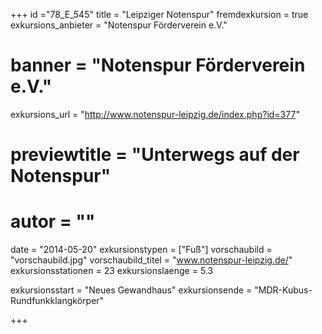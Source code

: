 +++
id ="78_E_545"
title = "Leipziger Notenspur"
fremdexkursion = true
exkursions_anbieter = "Notenspur Förderverein e.V."
# banner = "Notenspur Förderverein e.V."
exkursions_url = "http://www.notenspur-leipzig.de/index.php?id=377"
# previewtitle = "Unterwegs auf der Notenspur"
# autor = ""
date = "2014-05-20"
exkursionstypen = ["Fuß"]
vorschaubild = "vorschaubild.jpg"
vorschaubild_titel = "www.notenspur-leipzig.de/"
exkursionsstationen = 23
exkursionslaenge = 5.3

exkursionsstart = "Neues Gewandhaus" 
exkursionsende = "MDR-Kubus-Rundfunkklangkörper"


+++